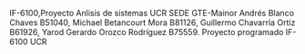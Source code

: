 IF-6100,Proyecto Anlisis de sistemas UCR SEDE GTE-Mainor Andrés Blanco Chaves B51040, Michael Betancourt Mora B81126, Guillermo Chavarría Ortiz B61926, Yarod Gerardo Orozco Rodríguez B75559. Proyecto programado IF-6100 UCR
